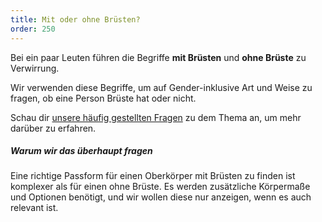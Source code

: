 ```yaml
---
title: Mit oder ohne Brüsten?
order: 250
---
```


Bei ein paar Leuten führen die Begriffe **mit Brüsten** und **ohne Brüste** zu Verwirrung.

Wir verwenden diese Begriffe, um auf Gender-inklusive Art und Weise zu fragen, ob eine Person Brüste hat oder nicht.

<Tip>

Schau dir [unsere häufig gestellten Fragen](/docs/faq/breasts/) zu dem Thema an, um mehr darüber zu erfahren.

</Tip>

<Note>

##### Warum wir das überhaupt fragen

Eine richtige Passform für einen Oberkörper mit Brüsten zu finden ist komplexer als für einen ohne Brüste. 
Es werden zusätzliche Körpermaße und Optionen benötigt, und wir wollen diese nur anzeigen, wenn es auch relevant ist.

</Note>
